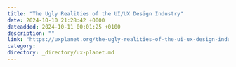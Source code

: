 ```yaml
---
title: "The Ugly Realities of the UI/UX Design Industry"
date: 2024-10-10 21:28:42 +0000
dateadded: 2024-10-11 00:01:25 +0100
description: ""
link: "https://uxplanet.org/the-ugly-realities-of-the-ui-ux-design-industry-3b2af009462c?source=rss----819cc2aaeee0---4"
category:
directory: _directory/ux-planet.md
---
```

